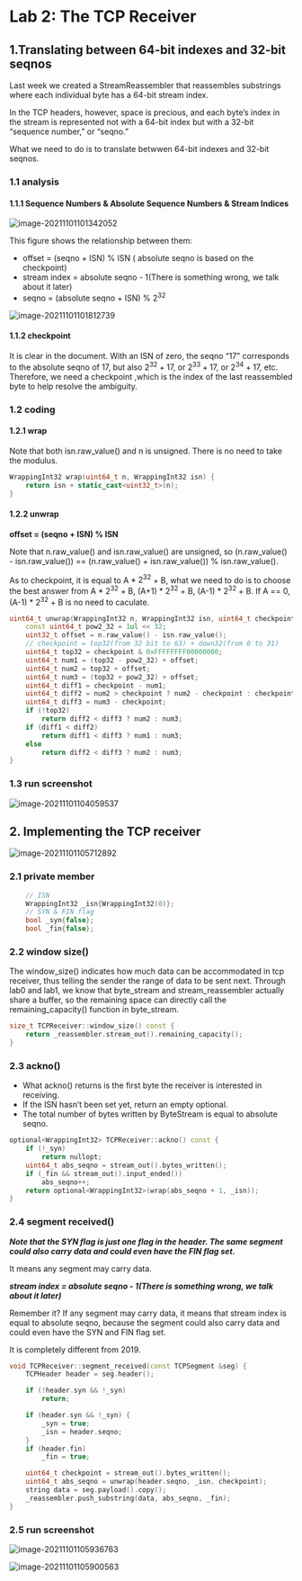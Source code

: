 # Lab 2:  The TCP Receiver

## 1.Translating between 64-bit indexes and 32-bit seqnos

Last week we created a StreamReassembler that reassembles substrings where each individual byte has a 64-bit stream index.

In the TCP headers, however, space is precious, and each byte’s index in the stream is represented not with a 64-bit index but with a 32-bit “sequence number,” or “seqno.”

What we need to do is to translate betwwen 64-bit indexes and 32-bit seqnos.

### 1.1 analysis

#### 1.1.1 Sequence Numbers & Absolute Sequence Numbers & Stream Indices

![image-20211101101342052](./lab2.assets/image-20211101101342052.png)

This figure shows the relationship between them:

- offset = (seqno + ISN) % ISN ( absolute seqno is based on the checkpoint)
- stream index = absolute seqno - 1(There is something wrong, we talk about it later)
- seqno = (absolute seqno + ISN) % $2^{32}$

![image-20211101101812739](./lab2.assets/image-20211101101812739.png)

#### 1.1.2 checkpoint

It is clear in the document. With an ISN of zero, the seqno “17” corresponds to the absolute seqno of 17, but also $2^{32}+17$, or $2^{33}+17$, or $2^{34}+17$, etc. Therefore, we need a checkpoint ,which is the index of the last reassembled byte to help resolve the ambiguity.

### 1.2 coding

#### 1.2.1 wrap

Note that both isn.raw_value() and n is unsigned. There is no need to take the modulus.

```cpp
WrappingInt32 wrap(uint64_t n, WrappingInt32 isn) { 
    return isn + static_cast<uint32_t>(n); 
}

```

#### 1.2.2 unwrap

**offset = (seqno + ISN) % ISN**

Note that n.raw_value() and isn.raw_value() are unsigned, so (n.raw_value() - isn.raw_value()) == (n.raw_value() + isn.raw_value()) % isn.raw_value().

As to checkpoint, it is equal to A * $2^{32}$ + B, what we need to do is to choose the best answer from  A * $2^{32}$ + B,  (A+1) * $2^{32}$ + B, (A-1)  * $2^{32}$ + B. If A == 0, (A-1)  * $2^{32}$ + B is no need to caculate.

```cpp
uint64_t unwrap(WrappingInt32 n, WrappingInt32 isn, uint64_t checkpoint) {
    const uint64_t pow2_32 = 1ul << 32;
    uint32_t offset = n.raw_value() - isn.raw_value();
    // checkpoint = top32(from 32 bit to 63) + down32(from 0 to 31)
    uint64_t top32 = checkpoint & 0xFFFFFFFF00000000;
    uint64_t num1 = (top32 - pow2_32) + offset;
    uint64_t num2 = top32 + offset;
    uint64_t num3 = (top32 + pow2_32) + offset;
    uint64_t diff1 = checkpoint - num1;
    uint64_t diff2 = num2 > checkpoint ? num2 - checkpoint : checkpoint - num2;
    uint64_t diff3 = num3 - checkpoint;
    if (!top32)
        return diff2 < diff3 ? num2 : num3;
    if (diff1 < diff2)
        return diff1 < diff3 ? num1 : num3;
    else
        return diff2 < diff3 ? num2 : num3;
}
```

### 1.3 run screenshot

![image-20211101104059537](./lab2.assets/image-20211101104059537.png)

## 2. Implementing the TCP receiver

![image-20211101105712892](./lab2.assets/image-20211101105712892.png)

### 2.1 private member

```cpp
    // ISN
    WrappingInt32 _isn{WrappingInt32(0)};
    // SYN & FIN flag
    bool _syn{false};
    bool _fin{false};
```

### 2.2 window size()

The window_size() indicates how much data can be accommodated in tcp receiver, thus telling the sender the range of data to be sent next. Through lab0 and lab1, we know that byte_stream and stream_reassembler actually share a buffer, so the remaining space can directly call the remaining_capacity() function in byte_stream.

```cpp
size_t TCPReceiver::window_size() const { 
    return _reassembler.stream_out().remaining_capacity(); 
}
```

### 2.3 ackno()

- What ackno() returns is the first byte the receiver is interested in receiving.
-  If the ISN hasn’t been set yet, return an empty optional.
- The total number of bytes written by ByteStream is equal to absolute seqno.

```cpp
optional<WrappingInt32> TCPReceiver::ackno() const {
    if (!_syn)
        return nullopt;
    uint64_t abs_seqno = stream_out().bytes_written();
    if (_fin && stream_out().input_ended())
        abs_seqno++;
    return optional<WrappingInt32>(wrap(abs_seqno + 1, _isn));
}

```

### 2.4 segment received()

***Note that the SYN flag is just one flag in the header. The same segment could also carry data and could even have the FIN flag set.***

It means any segment may carry data. 

***stream index = absolute seqno - 1(There is something wrong, we talk about it later)***

Remember it? If any segment may carry data, it means that stream index is equal to absolute seqno, because the segment could also carry data and could even have the SYN and FIN flag set.

It is completely different from 2019.

```cpp
void TCPReceiver::segment_received(const TCPSegment &seg) {
    TCPHeader header = seg.header();

    if (!header.syn && !_syn)
        return;

    if (header.syn && !_syn) {
        _syn = true;
        _isn = header.seqno;
    }
    if (header.fin)
        _fin = true;

    uint64_t checkpoint = stream_out().bytes_written();
    uint64_t abs_seqno = unwrap(header.seqno, _isn, checkpoint);
    string data = seg.payload().copy();
    _reassembler.push_substring(data, abs_seqno, _fin);
}
```

### 2.5 run screenshot

![image-20211101105936763](./lab2.assets/image-20211101105936763.png)

![image-20211101105900563](./lab2.assets/image-20211101105900563.png)

